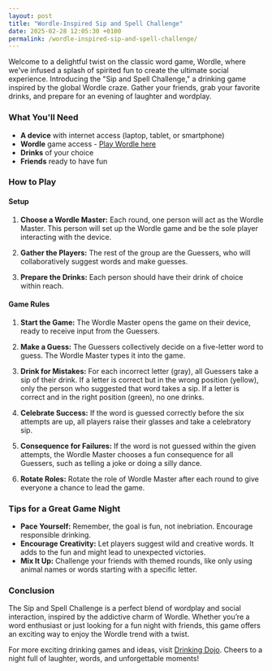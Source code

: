```yaml
---
layout: post
title: "Wordle-Inspired Sip and Spell Challenge"
date: 2025-02-28 12:05:30 +0100
permalink: /wordle-inspired-sip-and-spell-challenge/
---
```



Welcome to a delightful twist on the classic word game, Wordle, where we've infused a splash of spirited fun to create the ultimate social experience. Introducing the "Sip and Spell Challenge," a drinking game inspired by the global Wordle craze. Gather your friends, grab your favorite drinks, and prepare for an evening of laughter and wordplay. 

### What You'll Need

- **A device** with internet access (laptop, tablet, or smartphone)
- **Wordle** game access - [Play Wordle here](https://www.powerlanguage.co.uk/wordle/)
- **Drinks** of your choice
- **Friends** ready to have fun

### How to Play

#### Setup

1. **Choose a Wordle Master:** Each round, one person will act as the Wordle Master. This person will set up the Wordle game and be the sole player interacting with the device.
   
2. **Gather the Players:** The rest of the group are the Guessers, who will collaboratively suggest words and make guesses.

3. **Prepare the Drinks:** Each person should have their drink of choice within reach.

#### Game Rules

1. **Start the Game:** The Wordle Master opens the game on their device, ready to receive input from the Guessers.

2. **Make a Guess:** The Guessers collectively decide on a five-letter word to guess. The Wordle Master types it into the game.

3. **Drink for Mistakes:** For each incorrect letter (gray), all Guessers take a sip of their drink. If a letter is correct but in the wrong position (yellow), only the person who suggested that word takes a sip. If a letter is correct and in the right position (green), no one drinks.

4. **Celebrate Success:** If the word is guessed correctly before the six attempts are up, all players raise their glasses and take a celebratory sip.

5. **Consequence for Failures:** If the word is not guessed within the given attempts, the Wordle Master chooses a fun consequence for all Guessers, such as telling a joke or doing a silly dance.

6. **Rotate Roles:** Rotate the role of Wordle Master after each round to give everyone a chance to lead the game.

### Tips for a Great Game Night

- **Pace Yourself:** Remember, the goal is fun, not inebriation. Encourage responsible drinking.
- **Encourage Creativity:** Let players suggest wild and creative words. It adds to the fun and might lead to unexpected victories.
- **Mix It Up:** Challenge your friends with themed rounds, like only using animal names or words starting with a specific letter.

### Conclusion

The Sip and Spell Challenge is a perfect blend of wordplay and social interaction, inspired by the addictive charm of Wordle. Whether you’re a word enthusiast or just looking for a fun night with friends, this game offers an exciting way to enjoy the Wordle trend with a twist.

For more exciting drinking games and ideas, visit [Drinking Dojo](https://drinkingdojo.com). Cheers to a night full of laughter, words, and unforgettable moments!